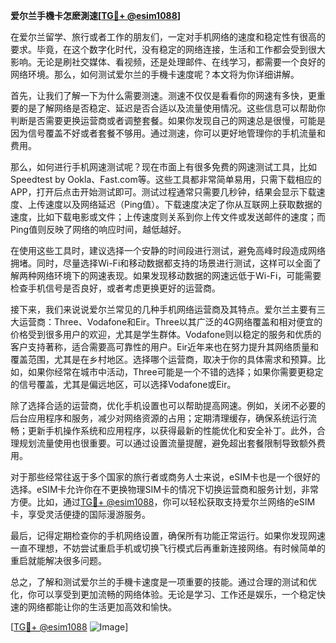 **爱尔兰手機卡怎麽測速[[TG💪+ @esim1088](https://t.me/s/esim1088)]**

在爱尔兰留学、旅行或者工作的朋友们，一定对手机网络的速度和稳定性有很高的要求。毕竟，在这个数字化时代，没有稳定的网络连接，生活和工作都会受到很大影响。无论是刷社交媒体、看视频，还是处理邮件、在线学习，都需要一个良好的网络环境。那么，如何测试爱尔兰的手機卡速度呢？本文将为你详细讲解。

首先，让我们了解一下为什么需要测速。测速不仅仅是看看你的网速有多快，更重要的是了解网络是否稳定、延迟是否合适以及流量使用情况。这些信息可以帮助你判断是否需要更换运营商或者调整套餐。如果你发现自己的网速总是很慢，可能是因为信号覆盖不好或者套餐不够用。通过测速，你可以更好地管理你的手机流量和费用。

那么，如何进行手机网速测试呢？现在市面上有很多免费的网速测试工具，比如Speedtest by Ookla、Fast.com等。这些工具都非常简单易用，只需下载相应的APP，打开后点击开始测试即可。测试过程通常只需要几秒钟，结果会显示下载速度、上传速度以及网络延迟（Ping值）。下载速度决定了你从互联网上获取数据的速度，比如下载电影或文件；上传速度则关系到你上传文件或发送邮件的速度；而Ping值则反映了网络的响应时间，越低越好。

在使用这些工具时，建议选择一个安静的时间段进行测试，避免高峰时段造成网络拥堵。同时，尽量选择Wi-Fi和移动数据都支持的场景进行测试，这样可以全面了解两种网络环境下的网速表现。如果发现移动数据的网速远低于Wi-Fi，可能需要检查手机信号是否良好，或者考虑更换更好的运营商。

接下来，我们来说说爱尔兰常见的几种手机网络运营商及其特点。爱尔兰主要有三大运营商：Three、Vodafone和Eir。Three以其广泛的4G网络覆盖和相对便宜的价格受到很多用户的欢迎，尤其是学生群体。Vodafone则以稳定的服务和优质的客户支持著称，适合需要高可靠性的用户。Eir近年来也在努力提升其网络质量和覆盖范围，尤其是在乡村地区。选择哪个运营商，取决于你的具体需求和预算。比如，如果你经常在城市中活动，Three可能是一个不错的选择；如果你需要更稳定的信号覆盖，尤其是偏远地区，可以选择Vodafone或Eir。

除了选择合适的运营商，优化手机设置也可以帮助提高网速。例如，关闭不必要的后台应用程序和服务，减少对网络资源的占用；定期清理缓存，确保系统运行流畅；更新手机操作系统和应用程序，以获得最新的性能优化和安全补丁。此外，合理规划流量使用也很重要。可以通过设置流量提醒，避免超出套餐限制导致额外费用。

对于那些经常往返于多个国家的旅行者或商务人士来说，eSIM卡也是一个很好的选择。eSIM卡允许你在不更换物理SIM卡的情况下切换运营商和服务计划，非常方便。比如，通过[TG💪+ @esim1088](https://t.me/s/esim1088)，你可以轻松获取支持爱尔兰网络的eSIM卡，享受灵活便捷的国际漫游服务。

最后，记得定期检查你的手机网络设置，确保所有功能正常运行。如果你发现网速一直不理想，不妨尝试重启手机或切换飞行模式后再重新连接网络。有时候简单的重启就能解决很多问题。

总之，了解和测试爱尔兰的手機卡速度是一项重要的技能。通过合理的测试和优化，你可以享受到更加流畅的网络体验。无论是学习、工作还是娱乐，一个稳定快速的网络都能让你的生活更加高效和愉快。

[[TG💪+ @esim1088](https://t.me/s/esim1088) ![Image](https://i.postimg.cc/4NQfJmqS/Snipaste-2025-05-13-00-14-12.png)]